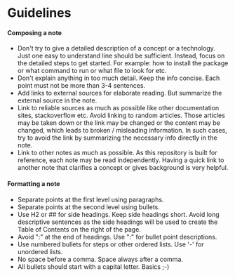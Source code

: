 # Guidelines


#### Composing a note

- Don't try to give a detailed description of a concept or a technology. Just one easy to understand line should be sufficient. Instead, focus on the detailed steps to get started. For example: how to install the package or what command to run or what file to look for etc.
- Don't explain anything in too much detail. Keep the info concise. Each point must not be more than 3-4 sentences.
- Add links to external sources for elaborate reading. But summarize the external source in the note.
- Link to reliable sources as much as possible like other documentation sites, stackoverflow etc. Avoid linking to random articles. Those articles may be taken down or the link may be changed or the content may be changed, which leads to broken / misleading information. In such cases, try to avoid the link by summarizing the necessary info directly in the note.
- Link to other notes as much as possible. As this repository is built for reference, each note may be read independently. Having a quick link to another note that clarifies a concept or gives background is very helpful.


#### Formatting a note

- Separate points at the first level using paragraphs.
- Separate points at the second level using bullets.
- Use H2 or ## for side headings. Keep side headings short. Avoid long descriptive sentences as the side headings will be used to create the Table of Contents on the right of the page.
- Avoid ":" at the end of headings. Use ":" for bullet point descriptions.
- Use numbered bullets for steps or other ordered lists. Use '-' for unordered lists.
- No space before a comma. Space always after a comma.
- All bullets should start with a capital letter. Basics ;-)








